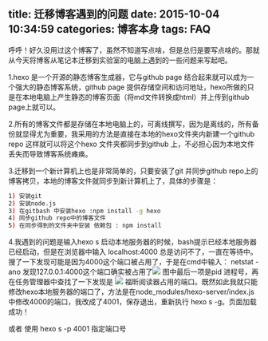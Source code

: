 title: 迁移博客遇到的问题
date: 2015-10-04 10:34:59
categories: 博客本身
tags: FAQ
---
呼呼！好久没用过这个博客了，虽然不知道写点啥，但是总归是要写点啥的。那就从今天将博客从笔记本迁移到实验室的电脑上遇到的一些问题来写起吧。

1.hexo 是一个开源的静态博客生成器，它与github page 结合起来就可以成为一个强大的静态博客系统，github page 提供存储空间和访问地址，hexo所做的只是在本地电脑上产生静态的博客页面（将md文件转换成html）并上传到github page上就可以。

2.所有的博客文件都是存储在本地电脑上的，可离线撰写，因为是离线的，所有备份就显得尤为重要，我采用的方法是直接在本地的hexo文件夹内新建一个github repo 这样就可以将这个hexo 文件夹都同步到github 上，不必担心因为本地文件丢失而导致博客系统瘫痪。

3.迁移到一个新计算机上也是非常简单的，只要安装了git 并同步github repo上的博客拷贝，本地的博客文件就同步到新计算机上了，具体的步骤是：

```bash
1) 安装git
2) 安装node.js
3) 在gitbash 中安装hexo :npm install -g hexo
4) 同步github repo中的博客文件
5) 在同步得到的文件夹中安装 依赖包 : npm install
```


4.我遇到的问题是输入hexo s 启动本地服务器的时候，bash提示已经本地服务器已经启动，但是在浏览器中输入 localhost:4000 总是访问不了，一直在等待中。 搜了一下发现可能是因为4000这个端口被占用了，于是在cmd中输入： netstat -ano 发现127.0.0.1:4000这个端口确实被占用了![](http://i.imgur.com/cryJVt7.png)
图中最后一项是pid 进程号，再在任务管理器中查找了一下发现是
![](http://i.imgur.com/qIXTsT0.png)
福昕阅读器占用的端口。既然如此我就只能修改hexo本地服务器的端口了，方法是在node_modules/hexo-server/index.js 中修改4000的端口，我改成了4001，保存退出，重新执行 hexo s -g。页面加载成功！

或者 使用 hexo s -p 4001 指定端口号